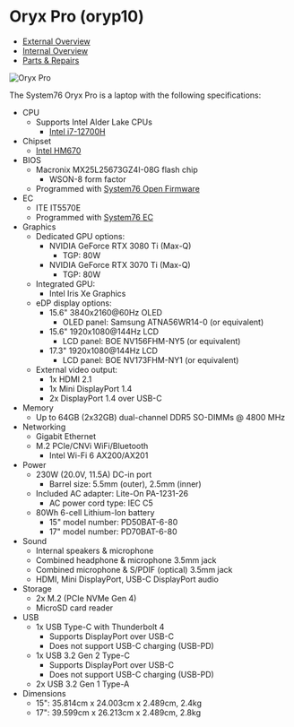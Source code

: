 # Oryx Pro (oryp10)

- [External Overview](./external-overview.md)
- [Internal Overview](./internal-overview.md)
- [Parts & Repairs](./repairs.md)

![Oryx Pro](./img/oryp10.webp)

The System76 Oryx Pro is a laptop with the following specifications:

- CPU
    - Supports Intel Alder Lake CPUs
        - [Intel i7-12700H](https://ark.intel.com/content/www/us/en/ark/products/132228/intel-core-i712700h-processor-24m-cache-up-to-4-70-ghz.html)
- Chipset
    - [Intel HM670](https://ark.intel.com/content/www/us/en/ark/products/187451/intel-hm670-chipset.html)
- BIOS
    - Macronix MX25L25673GZ4I-08G flash chip
        - WSON-8 form factor
    - Programmed with [System76 Open Firmware](https://github.com/system76/firmware-open)
- EC
    - ITE IT5570E
    - Programmed with [System76 EC](https://github.com/system76/ec)
- Graphics
    - Dedicated GPU options:
        - NVIDIA GeForce RTX 3080 Ti (Max-Q)
            - TGP: 80W
        - NVIDIA GeForce RTX 3070 Ti (Max-Q)
            - TGP: 80W
    - Integrated GPU:
        - Intel Iris Xe Graphics
    - eDP display options:
        - 15.6" 3840x2160@60Hz OLED
            - OLED panel: Samsung ATNA56WR14-0 (or equivalent)
        - 15.6" 1920x1080@144Hz LCD
            - LCD panel: BOE NV156FHM-NY5 (or equivalent)
        - 17.3" 1920x1080@144Hz LCD
            - LCD panel: BOE NV173FHM-NY1 (or equivalent)
    - External video output:
        - 1x HDMI 2.1
        - 1x Mini DisplayPort 1.4
        - 2x DisplayPort 1.4 over USB-C
- Memory
    - Up to 64GB (2x32GB) dual-channel DDR5 SO-DIMMs @ 4800 MHz
- Networking
    - Gigabit Ethernet
    - M.2 PCIe/CNVi WiFi/Bluetooth
        - Intel Wi-Fi 6 AX200/AX201
- Power
    - 230W (20.0V, 11.5A) DC-in port
        - Barrel size: 5.5mm (outer), 2.5mm (inner)
    - Included AC adapter: Lite-On PA-1231-26
        - AC power cord type: IEC C5
    - 80Wh 6-cell Lithium-Ion battery
        - 15" model number: PD50BAT-6-80
        - 17" model number: PD70BAT-6-80
- Sound
    - Internal speakers & microphone
    - Combined headphone & microphone 3.5mm jack
    - Combined microphone & S/PDIF (optical) 3.5mm jack
    - HDMI, Mini DisplayPort, USB-C DisplayPort audio
- Storage
    - 2x M.2 (PCIe NVMe Gen 4)
    - MicroSD card reader
- USB
    - 1x USB Type-C with Thunderbolt 4
        - Supports DisplayPort over USB-C
        - Does not support USB-C charging (USB-PD)
    - 1x USB 3.2 Gen 2 Type-C
        - Supports DisplayPort over USB-C
        - Does not support USB-C charging (USB-PD)
    - 2x USB 3.2 Gen 1 Type-A
- Dimensions
    - 15": 35.814cm x 24.003cm x 2.489cm, 2.4kg
    - 17": 39.599cm x 26.213cm x 2.489cm, 2.8kg
